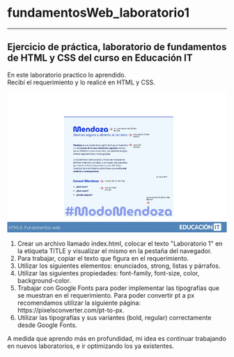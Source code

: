 # fundamentosWeb_laboratorio1
***
## Ejercicio de práctica, laboratorio de fundamentos de HTML y CSS del curso en Educación IT 

En este laboratorio practico lo aprendido. <br> 
Recibí el requerimiento y lo realicé en HTML y CSS. 

<img src="requerimiento1.jpg" width="1000" alt="Imagen de requerimiento" > 

<ol> 
  <li>Crear un archivo llamado index.html, colocar el texto "Laboratorio 1" en la etiqueta TITLE y visualizar el mismo en la pestaña del navegador.</li>
  <li>Para trabajar, copiar el texto que figura en el requerimiento.</li>
  <li>Utilizar los siguientes elementos: enunciados, strong, listas y párrafos.</li>
  <li>Utilizar las siguientes propiedades: font-family, font-size, color, background-color.</li>
  <li>Trabajar con Google Fonts para poder implementar las tipografías que se muestran en el requerimiento. Para poder convertir pt a px recomendamos 
  utilizar la siguiente página: https://pixelsconverter.com/pt-to-px.</li>
  <li>Utilizar las tipografías y sus variantes (bold, regular) correctamente desde Google Fonts.</li>
</ol>

A medida que aprendo más en profundidad, mi idea es continuar trabajando en nuevos laboratorios, e ir optimizando los ya existentes. 
